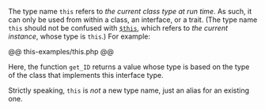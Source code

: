 The type name `this` refers to *the current class type at run time*. As such, it can only be used from within a class, an interface, or
a trait. (The type name `this` should not be confused with [`$this`](../source-code-fundamentals/names.md), which refers to *the current
instance*, whose type is `this`.)  For example:

@@ this-examples/this.php @@

Here, the function `get_ID` returns a value whose type is based on the type of the class that implements this interface type.

Strictly speaking, `this` is *not* a new type name, just an alias for an existing one.
